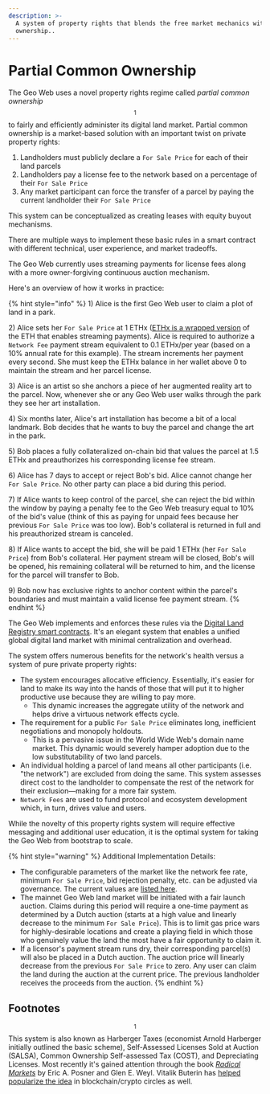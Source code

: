 ```yaml
---
description: >-
  A system of property rights that blends the free market mechanics with common
  ownership..
---
```


# Partial Common Ownership

The Geo Web uses a novel property rights regime called _partial common ownership_$$^1$$ to fairly and efficiently administer its digital land market. Partial common ownership is a market-based solution with an important twist on private property rights:

1. Landholders must publicly declare a  `For Sale Price` for each of their land parcels
2. Landholders pay a license fee to the network based on a percentage of their `For Sale Price`
3. Any market participant can force the transfer of a parcel by paying the current landholder their `For Sale Price`&#x20;

This system can be conceptualized as creating leases with equity buyout mechanisms.&#x20;

There are multiple ways to implement these basic rules in a smart contract with different technical, user experience, and market tradeoffs.

The Geo Web currently uses streaming payments for license fees along with a more owner-forgiving continuous auction mechanism.

Here's an overview of how it works in practice:

{% hint style="info" %}
1\) Alice is the first Geo Web user to claim a plot of land in a park.

2\) Alice sets her `For Sale Price` at 1 ETHx ([ETHx is a wrapped version](https://docs.superfluid.finance/superfluid/protocol-developers/guides/super-tokens) of the ETH that enables streaming payments). Alice is required to authorize a `Network Fee` payment stream equivalent to 0.1 ETHx/per year (based on a 10% annual rate for this example). The stream increments her payment every second. She must keep the ETHx balance in her wallet above 0 to maintain the stream and her parcel license.

3\) Alice is an artist so she anchors a piece of her augmented reality art to the parcel. Now, whenever she or any Geo Web user walks through the park they see her art installation.

4\) Six months later, Alice's art installation has become a bit of a local landmark. Bob decides that he wants to buy the parcel and change the art in the park.

5\) Bob places a fully collateralized on-chain bid that values the parcel at 1.5 ETHx and preauthorizes his corresponding license fee stream.

6\) Alice has 7 days to accept or reject Bob's bid. Alice cannot change her `For Sale Price`. No other party can place a bid during this period.

7\) If Alice wants to keep control of the parcel, she can reject the bid within the window by paying a penalty fee to the Geo Web treasury equal to 10% of the bid's value (think of this as paying for unpaid fees because her previous `For Sale Price` was too low). Bob's collateral is returned in full and his preauthorized stream is canceled.

8\) If Alice wants to accept the bid, she will be paid 1 ETHx (her `For Sale Price`) from Bob's collateral. Her payment stream will be closed, Bob's will be opened, his remaining collateral will be returned to him, and the license for the parcel will transfer to Bob.&#x20;

9\) Bob now has exclusive rights to anchor content within the parcel's boundaries and must maintain a valid license fee payment stream.
{% endhint %}

The Geo Web implements and enforces these rules via the [Digital Land Registry smart contracts](digital-land-registry.md). It's an elegant system that enables a unified global digital land market with minimal centralization and overhead.

The system offers numerous benefits for the network's health versus a system of pure private property rights:

* The system encourages allocative efficiency. Essentially, it's easier for land to make its way into the hands of those that will put it to higher productive use because they are willing to pay more.
  * This dynamic increases the aggregate utility of the network and helps drive a virtuous network effects cycle.
* The requirement for a public `For Sale Price` eliminates long, inefficient negotiations and monopoly holdouts.&#x20;
  * This is a pervasive issue in the World Wide Web's domain name market. This dynamic would severely hamper adoption due to the low substitutability of two land parcels.
* An individual holding a parcel of land means all other participants (i.e. "the network") are excluded from doing the same. This system assesses direct cost to the landholder to compensate the rest of the network for their exclusion—making for a more fair system.
* `Network Fees` are used to fund protocol and ecosystem development which, in turn, drives value and users.

While the novelty of this property rights system will require effective messaging and additional user education, it is the optimal system for taking the Geo Web from bootstrap to scale.

{% hint style="warning" %}
Additional Implementation Details:

* The configurable parameters of the market like the network fee rate, minimum `For Sale Price`, bid rejection penalty, etc. can be adjusted via governance. The current values are [listed here](../community-and-governance/network-parameters.md).
* The mainnet Geo Web land market will be initiated with a fair launch auction. Claims during this period will require a one-time payment as determined by a Dutch auction (starts at a high value and linearly decrease to the minimum `For Sale Price`). This is to limit gas price wars for highly-desirable locations and create a playing field in which those who genuinely value the land the most have a fair opportunity to claim it.
* If a licensor's payment stream runs dry, their corresponding parcel(s) will also be placed in a Dutch auction. The auction price will linearly decrease from the previous `For Sale Price` to zero. Any user can claim the land during the auction at the current price. The previous landholder receives the proceeds from the auction.
{% endhint %}

## Footnotes

$$^1$$This system is also known as Harberger Taxes (economist Arnold Harberger initially outlined the basic scheme), Self-Assessed Licenses Sold at Auction (SALSA), Common Ownership Self-assessed Tax (COST), and Depreciating Licenses. Most recently it's gained attention through the book [_Radical Markets_](http://radicalmarkets.com/) by Eric A. Posner and Glen E. Weyl. Vitalik Buterin has [helped popularize the idea](https://vitalik.ca/general/2018/04/20/radical\_markets.html) in blockchain/crypto circles as well.
